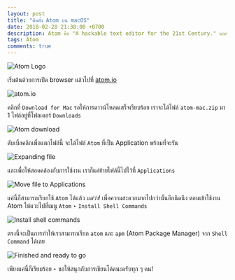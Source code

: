 ```yaml
---
layout: post
title: "ติดตั้ง Atom บน macOS"
date: 2018-02-28 21:38:00 +0700
description: Atom คือ "A hackable text editor for the 21st Century." และวันนี้เราจะมาดูวิธีการติดตั้ง Atom บน macOS กัน
tags: Atom
comments: true
---
```

![Atom Logo](https://res.cloudinary.com/sdees-reallife/image/upload/c_scale,w_200/v1519744167/atom-logo.jpg)

เริ่มต้นด้วยการเปิด browser แล้วไปที่ [atom.io](https://atom.io)

![atom.io](https://res.cloudinary.com/sdees-reallife/image/upload/c_scale,w_400/v1519744249/web-atom-io.png)

คลิกที่ `Download for Mac` รอให้การดาวน์โหลดเสร็จเรียบร้อย เราจะได้ไฟล์ `atom-mac.zip` มา 1 ไฟล์อยู่ที่โฟลเดอร์ `Downloads`

![Atom download](https://res.cloudinary.com/sdees-reallife/image/upload/c_scale,w_400/v1519744259/finished-download-atom.png)

ดับเบิ้ลคลิกเพื่อแตกไฟล์นี้ จะได้ไฟล์ `Atom` ที่เป็น Application พร้อมที่จะรัน

![Expanding file](https://res.cloudinary.com/sdees-reallife/image/upload/c_scale,w_400/v1519744270/expanding-atom-mac-zip.png)

และเพื่อให้สอดคล้องกับการใช้งาน เราก็แค่ย้ายไฟล์นี้ไปไว้ที่ `Applications`

![Move file to Applications](https://res.cloudinary.com/sdees-reallife/image/upload/c_scale,w_400/v1519744281/atom-in-applications.png)

แค่นี้ก็สามารถเรียกใช้ `Atom` ได้แล้ว *แต่ว่า!* เพื่อความสะดวกมากไปกว่านั้นอีกนิดนึง ตอนเข้าใช้งาน Atom ให้แวะไปที่เมนู `Atom` ‣ `Install Shell Commands`

![Install shell commands](https://res.cloudinary.com/sdees-reallife/image/upload/c_scale,w_200/v1519744239/install-shell-commands.png)

ตรงนี้จะเป็นการทำให้เราสามารถเรียก `atom` และ `apm` (Atom Package Manager) จาก `Shell Command` ได้เลย

![Finished and ready to go](https://res.cloudinary.com/sdees-reallife/image/upload/c_scale,w_400/v1519744227/commands-installed.png)

เพียงแค่นี้ก็เรียบร้อย ‣ ขอให้สนุกกับการเขียนโค้ดนะครับทุก ๆ คน!

